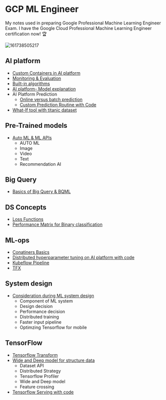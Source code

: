 # GCP ML Engineer

My notes used in preparing Google Professional Machine Learning Engineer Exam. I have the Google Cloud Professional Machine Learning Engineer certification now! 🏆

![161738505217](https://user-images.githubusercontent.com/37735152/113469877-b772ce80-946e-11eb-9108-ca0b6e039c9f.png)

## AI platform

- [Custom Containers in AI platform](https://github.com/rshah1990/GCP_ML/tree/main/AI%20Platform/Custom%20containers)
- [Monitoring & Evaluation](https://github.com/rshah1990/GCP_ML/tree/main/AI%20Platform/Monitoring_Evaluation)
- [Built-in algorithms](https://github.com/rshah1990/GCP_ML/tree/main/AI%20Platform/build-in-algo)
- [AI platform- Model explanation](https://github.com/rshah1990/GCP_ML/tree/main/AI%20Platform/explanation)
- AI Platform Prediction 
  - [Online versus batch prediction](https://github.com/rshah1990/GCP_ML/tree/main/AI%20Platform/predictions)
  - [Custom Prediction Routine with Code](https://github.com/rshah1990/GCP_ML/tree/main/AI%20Platform/predictions/custom_prediction_routine)
- [What-If tool with titanic dataset](https://github.com/rshah1990/Python/tree/master/Model%20explanation/What-If%20tool%20Titanic%20dataset)


## Pre-Trained models 

- [Auto ML & ML APIs](https://github.com/rshah1990/GCP_ML/tree/main/AUTOML_ML_API)
  - AUTO ML 
  - Image 
  - Video
  - Text
  - Recommendation AI

## Big Query 

- [Basics of Big Query & BQML](https://github.com/rshah1990/GCP_ML/tree/main/Big_query)

## DS Concepts

- [Loss Functions](https://github.com/rshah1990/GCP_ML/blob/main/DS_Concepts/loss_functions.md)
- [Performance Matrix for Binary classification](https://github.com/rshah1990/GCP_ML/blob/main/DS_Concepts/performance_matrix.md)

## ML-ops

- [Conatiners Basics](https://github.com/rshah1990/GCP_ML/tree/main/ml-ops/containers)
- [Distributed hyperparameter tuning on AI platform with code](https://github.com/rshah1990/GCP_ML/tree/main/ml-ops/hyperparameter-tuning)
- [Kubeflow Pipeline](https://github.com/rshah1990/GCP_ML/tree/main/ml-ops/kubeflow_pipeline)
- [TFX](https://github.com/rshah1990/GCP_ML/tree/main/ml-ops/tfx)

## System design

- [Consideration during ML system design](https://github.com/rshah1990/GCP_ML/tree/main/system_design)
  - Component of ML system
  - Design decision
  - Performance decision
  - Distributed training
  - Faster input pipeline
  - Optimzing Tensorflow for mobile

## TensorFlow

- [Tensorflow Transform](https://github.com/rshah1990/Tensorflow/tree/main/Transform)
- [Wide and Deep model for structure data](https://github.com/rshah1990/Tensorflow/tree/main/structure_data)
  - Dataset API
  - Distributed Strategy
  - Tensorflow Profiler
  - Wide and Deep model
  - Feature crossing
- [Tensorflow Serving with code](https://github.com/rshah1990/Tensorflow/tree/main/tensorflow_serving)

